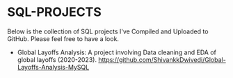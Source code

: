 # SQL-PROJECTS
Below is the collection of SQL projects I've Compiled and Uploaded to GitHub. Please feel free to have a look.

- Global Layoffs Analysis: A project involving Data cleaning and EDA of global layoffs (2020-2023).
https://github.com/ShivankkDwivedi/Global-Layoffs-Analysis-MySQL 
